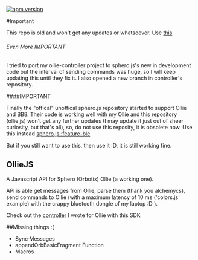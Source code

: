 [![npm version](https://badge.fury.io/js/olliejs.svg)](https://badge.fury.io/js/olliejs)

#Important

This repo is old and won't get any updates or whatsoever. Use [this](https://github.com/orbotix/sphero.js)

###### Even More IMPORTANT

I tried to port my ollie-controller project to sphero.js's new in development code but the interval of sending commands was huge, so I will keep updating this until they fix it. I also opened a new branch in controller's repository.

####IMPORTANT

Finally the "offical" unoffical sphero.js repository started to support Ollie and BB8. Their code is working well with my Ollie and this repository (ollie.js) won't get any further updates (I may update it just out of sheer curiosity, but that's all), so, do not use this reposity, it is obsolete now. Use this instead [sphero.js::feature-ble](https://github.com/orbotix/sphero.js/tree/feature/ble)

But if you still want to use this, then use it :D, it is still working fine.
## OllieJS
A Javascript API for Sphero (Orbotix) Ollie (a working one).

API is able get messages from Ollie, parse them (thank you alchemycs), send commands to Ollie (with a maximum latency of 10 ms ('colors.js' example) with the crappy bluetooth dongle of my laptop :D ).

Check out the [controller](https://github.com/omeryagmurlu/ollie-controller) I wrote for Ollie with this SDK

##Missing things :(

* ~~Sync Messages~~
* appendOrbBasicFragment Function
* Macros
